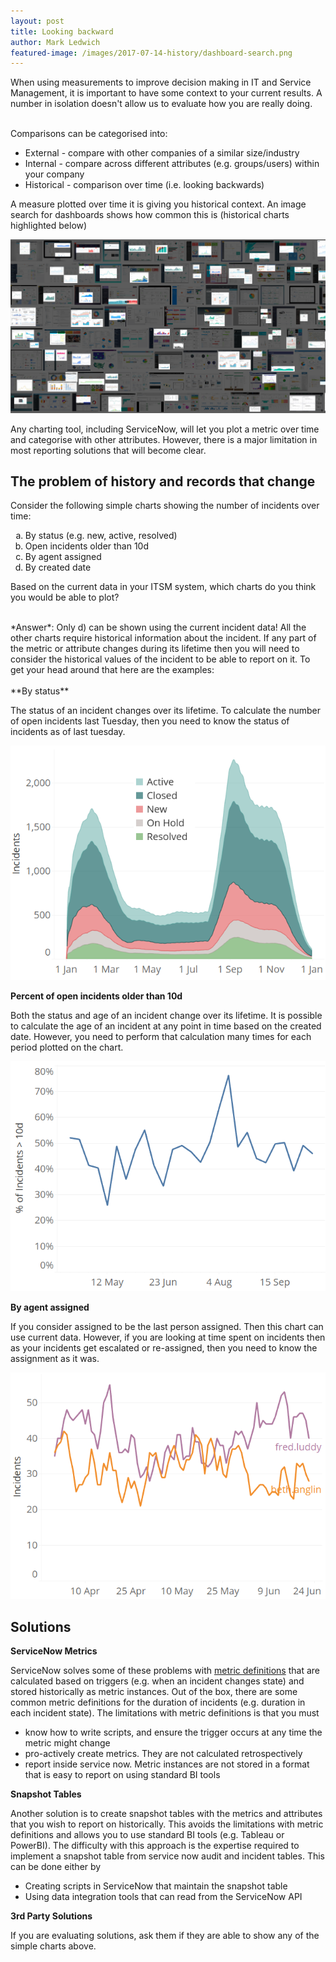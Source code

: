 ```yaml
---
layout: post
title: Looking backward
author: Mark Ledwich
featured-image: /images/2017-07-14-history/dashboard-search.png
---
```


When using measurements to improve decision making in IT and Service Management, it is important to have some context to your current results. A number in isolation doesn't allow us to evaluate how you are really doing.  
<br />

Comparisons can be categorised into:
- External - compare with other companies of a similar size/industry
- Internal - compare across different attributes (e.g. groups/users) within your company
- Historical - comparison over time (i.e. looking backwards)
 
A measure plotted over time it is giving you historical context. An image search for dashboards shows how common this is (historical charts highlighted below)




<img class="img" src="/images/2017-07-14-history/dashboard-search.png" data-action="zoom"  />


Any charting tool, including ServiceNow, will let you plot a metric over time and categorise with other attributes.  However, there is a major limitation in most reporting solutions that will become clear. 

## The problem of history and records that change
Consider the following simple charts showing the number of incidents over time:

<ol style="list-style-type:lower-alpha">
  <li>By status (e.g. new, active, resolved)</li>

  <li>Open incidents older than 10d </li>

  <li>By agent assigned </li>

  <li>By created date</li>
</ol>


Based on the current data in your ITSM system, which charts do you think you would be able to plot?

<br />
*Answer*: Only d) can be shown using the current incident data!
All the other charts require historical information about the incident. If any part of the metric or attribute changes during its lifetime then you will need to consider the historical values of the incident to be able to report on it. To get your head around that here are the examples:
<br /><br />
**By status**

The status of an incident changes over its lifetime. To calculate the number of open incidents last Tuesday, then you need to know the status of incidents as of last tuesday. 

![incidents by status over time](/images/2017-07-14-history/chart-1.png)

**Percent of open incidents older than 10d**

Both the status and age of an incident change over its lifetime. It is possible to calculate the age of an incident at any point in time based on the created date. However, you need to perform that calculation many times for each period plotted on the chart.

![Percent of open incidents older than 10d over time](/images/2017-07-14-history/chart-2.png)

**By agent assigned**

If you consider assigned to be the last person assigned. Then this chart can use current data. However, if you are looking at time spent on incidents then as your incidents get escalated or re-assigned, then you need to know the assignment as it was.

![Incidents by agent assigned](/images/2017-07-14-history/chart-3.png)

## Solutions

**ServiceNow Metrics**

ServiceNow solves some of these problems with [metric definitions](https://docs.servicenow.com/bundle/geneva-performance-analytics-and-reporting/page/use/advanced_reporting/task/t_CreateAMetricDefinition.html) that are calculated based on triggers (e.g. when an incident changes state) and  stored historically as metric instances. Out of the box, there are some common metric definitions for the duration of incidents (e.g. duration in each incident state). The limitations with metric definitions is that you must
- know how to write scripts, and ensure the trigger occurs at any time the metric might change
- pro-actively create metrics. They are not calculated retrospectively
- report inside service now. Metric instances are not stored in a format that is easy to report on using standard BI tools

**Snapshot Tables**

Another solution is to create snapshot tables with the metrics and attributes that you wish to report on historically. This avoids the limitations with metric definitions and allows you to use standard BI tools (e.g. Tableau or PowerBI). The difficulty with this approach is the expertise required to implement a snapshot table from service now audit and incident tables. This can be done either by
- Creating scripts in ServiceNow that maintain the snapshot table
- Using data integration tools that can read from the ServiceNow API

**3rd Party Solutions**

If you are evaluating solutions, ask them if they are able to show any of the simple charts above.



